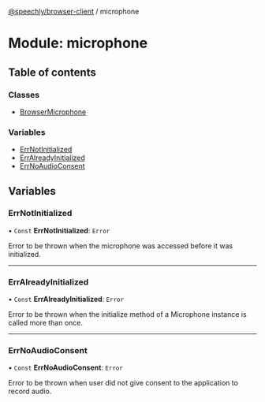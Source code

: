 [@speechly/browser-client](../README.md) / microphone

# Module: microphone

## Table of contents

### Classes

- [BrowserMicrophone](../classes/microphone.BrowserMicrophone.md)

### Variables

- [ErrNotInitialized](microphone.md#errnotinitialized)
- [ErrAlreadyInitialized](microphone.md#erralreadyinitialized)
- [ErrNoAudioConsent](microphone.md#errnoaudioconsent)

## Variables

### ErrNotInitialized

• `Const` **ErrNotInitialized**: `Error`

Error to be thrown when the microphone was accessed before it was initialized.

___

### ErrAlreadyInitialized

• `Const` **ErrAlreadyInitialized**: `Error`

Error to be thrown when the initialize method of a Microphone instance is called more than once.

___

### ErrNoAudioConsent

• `Const` **ErrNoAudioConsent**: `Error`

Error to be thrown when user did not give consent to the application to record audio.
